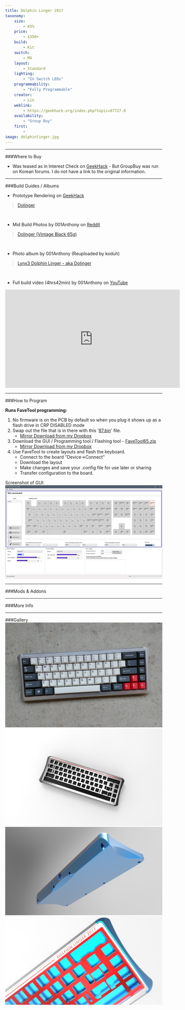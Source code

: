 ```yaml
---
title: Dolphin Linger 2017
taxonomy:
    size:
        - 65%
    price:
        - $350+
    build:
        - Kit
    switch:
        - MX
    layout:
        - Standard
    lighting:
        - "In Switch LEDs"
    programmability:
        - "Fully Programmable"
    creator:
        - Lin
    weblink:
        - https://geekhack.org/index.php?topic=87727.0
    availability:
        - "Group Buy"
    first:
        - 
image: dolphinlinger.jpg
---
```


<a name="buy"></a>

---

###Where to Buy
- Was teased as in Interest Check on [GeekHack](https://geekhack.org/index.php?topic=87727.0) - But GroupBuy was run on Korean forums. I do not have a link to the original information. 

<a name="albums"></a>

---

###Build Guides / Albums
- Prototype Rendering on [GeekHack](#)
<blockquote class="imgur-embed-pub" lang="en" data-id="a/p1Tfv"><a href="//imgur.com/p1Tfv">Dolinger</a></blockquote><script async src="//s.imgur.com/min/embed.js" charset="utf-8"></script><br>

- Mid Build Photos by 001Anthony on [Reddit](https://www.reddit.com/r/MechanicalKeyboards/comments/8dfct4/sa_amazing_chocolatier_in_dolinger/dxmtjg6/)
<blockquote class="imgur-embed-pub" lang="en" data-id="a/BJhBG"><a href="//imgur.com/BJhBG">Dolinger (Vintage Black 65g)</a></blockquote><script async src="//s.imgur.com/min/embed.js" charset="utf-8"></script><br>

- Photo album by 001Anthony (Reuploaded by koduh)
<blockquote class="imgur-embed-pub" lang="en" data-id="a/29Eke"><a href="//imgur.com/29Eke">Lynx3 Dolphin Linger - aka Dolinger</a></blockquote><script async src="//s.imgur.com/min/embed.js" charset="utf-8"></script><br>

- Full build video (4hrs42min) by 001Anthony on [YouTube](https://www.youtube.com/watch?v=j4xtMRVBiH0)
<iframe width="560" height="315" src="https://www.youtube.com/embed/j4xtMRVBiH0?rel=0&amp;showinfo=0" frameborder="0" allow="autoplay; encrypted-media" allowfullscreen></iframe><br>

<a name="program"></a>

---

###How to Program

**Runs FaveTool programming:**
1. No firmware is on the PCB by default so when you plug it shows up as a flash drive in CRP DISABLED mode
2. Swap out the file that is in there with this '[87.bin](http://keyboardcatalog.com/user/pages/04.65-percent/21.dolphinlinger/87.bin)' file.
   - [Mirror Download from my Dropbox](https://www.dropbox.com/s/tubhigeow2g4e0d/87.bin?dl=0)
3. Download the GUI / Programming tool / Flashing tool - [FaveTool65.zip](FaveTool65.zip)
   - [Mirror Download from my Dropbox](https://www.dropbox.com/s/29d5vx2n7tawt5h/FaveTool65.zip?dl=0)
4. Use FaveTool to create layouts and flash the keyboard. 
   - Connect to the board "Device→Connect"
   - Download the layout
   - Make changes and save your .config file for use later or sharing 
   - Transfer configuration to the board. 

Screenshot of GUI:   
![](favetool65.png)   

<a name="mods"></a>

---

###Mods &amp; Addons


<a name="misc"></a>

---

###More Info


<a name="gallery"></a>

---

###Gallery  
![](dolphinlinger.jpg)
![](proto1.jpg)
![](proto2.jpg)
![](proto3.jpg)

